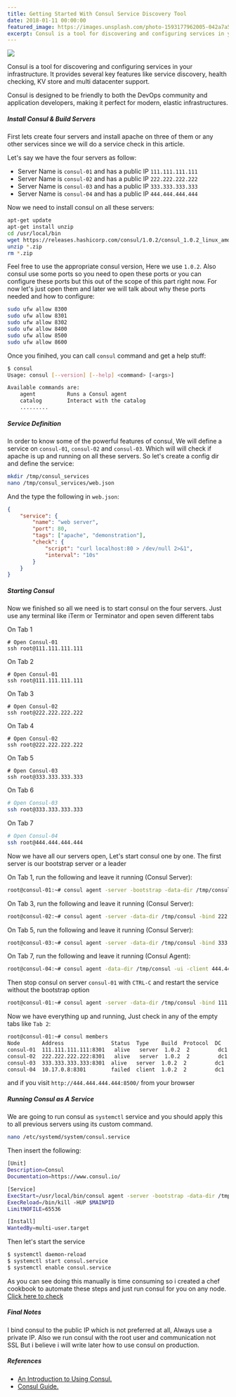```yaml
---
title: Getting Started With Consul Service Discovery Tool
date: 2018-01-11 00:00:00
featured_image: https://images.unsplash.com/photo-1593177962005-042a7a503d10
excerpt: Consul is a tool for discovering and configuring services in your infrastructure. It provides several key features like service discovery, health checking, KV store and multi datacenter support.
---
```


![](https://images.unsplash.com/photo-1593177962005-042a7a503d10)

Consul is a tool for discovering and configuring services in your infrastructure. It provides several key features like service discovery, health checking, KV store and multi datacenter support.

Consul is designed to be friendly to both the DevOps community and application developers, making it perfect for modern, elastic infrastructures.

##### Install Consul & Build Servers

First lets create four servers and install apache on three of them or any other services since we will do a service check in this article.

Let's say we have the four servers as follow:

- Server Name is `consul-01` and has a public IP `111.111.111.111`
- Server Name is `consul-02` and has a public IP `222.222.222.222`
- Server Name is `consul-03` and has a public IP `333.333.333.333`
- Server Name is `consul-04` and has a public IP `444.444.444.444`

Now we need to install consul on all these servers:

```bash
apt-get update
apt-get install unzip
cd /usr/local/bin
wget https://releases.hashicorp.com/consul/1.0.2/consul_1.0.2_linux_amd64.zip
unzip *.zip
rm *.zip
```

Feel free to use the appropriate consul version, Here we use `1.0.2`. Also consul use some ports so you need to open these ports or you can configure these ports but this out of the scope of this part right now. For now let's just open them and later we will talk about why these ports needed and how to configure:

```bash
sudo ufw allow 8300
sudo ufw allow 8301
sudo ufw allow 8302
sudo ufw allow 8400
sudo ufw allow 8500
sudo ufw allow 8600
```

Once you finihed, you can call `consul` command and get a help stuff:

```bash
$ consul
Usage: consul [--version] [--help] <command> [<args>]

Available commands are:
    agent          Runs a Consul agent
    catalog        Interact with the catalog
    .........
```

##### Service Definition

In order to know some of the powerful features of consul, We will define a service on `consul-01`, `consul-02` and `consul-03`. Which will will check if apache is up and running on all these servers. So let's create a config dir and define the service:

```bash
mkdir /tmp/consul_services
nano /tmp/consul_services/web.json
```

And the type the following in `web.json`:

```json
{
    "service": {
        "name": "web server",
        "port": 80,
        "tags": ["apache", "demonstration"],
        "check": {
            "script": "curl localhost:80 > /dev/null 2>&1",
            "interval": "10s"
        }
    }
}
```

##### Starting Consul

Now we finished so all we need is to start consul on the four servers. Just use any terminal like iTerm or Terminator and open seven different tabs

On Tab 1

```
# Open Consul-01
ssh root@111.111.111.111
```

On Tab 2

```
# Open Consul-01
ssh root@111.111.111.111
```

On Tab 3

```
# Open Consul-02
ssh root@222.222.222.222
```

On Tab 4

```
# Open Consul-02
ssh root@222.222.222.222
```

On Tab 5

```
# Open Consul-03
ssh root@333.333.333.333
```

On Tab 6

```bash
# Open Consul-03
ssh root@333.333.333.333
```

On Tab 7

```bash
# Open Consul-04
ssh root@444.444.444.444
```

Now we have all our servers open, Let's start consul one by one. The first server is our bootstrap server or a leader

On Tab 1, run the following and leave it running (Consul Server):

```bash
root@consul-01:~# consul agent -server -bootstrap -data-dir /tmp/consul -bind 111.111.111.111 -config-dir /tmp/consul_services -enable-script-checks
```

On Tab 3, run the following and leave it running (Consul Server):

```bash
root@consul-02:~# consul agent -server -data-dir /tmp/consul -bind 222.222.222.222 -join 111.111.111.111 -config-dir /tmp/consul_services -enable-script-checks
```

On Tab 5, run the following and leave it running (Consul Server):

```bash
root@consul-03:~# consul agent -server -data-dir /tmp/consul -bind 333.333.333.333 -join 111.111.111.111 -config-dir /tmp/consul_services -enable-script-checks
```

On Tab 7, run the following and leave it running (Consul Agent):

```bash
root@consul-04:~# consul agent -data-dir /tmp/consul -ui -client 444.444.444.444 -join 111.111.111.111
```

Then stop consul on server `consul-01` with `CTRL-C` and restart the service without the bootstrap option

```bash
root@consul-01:~# consul agent -server -data-dir /tmp/consul -bind 111.111.111.111 -config-dir /tmp/consul_services -enable-script-checks
```

Now we have everything up and running, Just check in any of the empty tabs like `Tab 2`:

```bash
root@consul-01:~# consul members
Node       Address               Status  Type    Build  Protocol  DC   Segment
consul-01  111.111.111.111:8301   alive   server  1.0.2  2         dc1  <all>
consul-02  222.222.222.222:8301   alive   server  1.0.2  2         dc1  <all>
consul-03  333.333.333.333:8301  alive   server  1.0.2  2         dc1  <all>
consul-04  10.17.0.8:8301        failed  client  1.0.2  2         dc1  <default>
```

and if you visit `http://444.444.444.444:8500/` from your browser

##### Running Consul as A Service

We are going to run consul as `systemctl` service and you should apply this to all previous servers using its custom command.

```bash
nano /etc/systemd/system/consul.service
```

Then insert the following:

```bash
[Unit]
Description=Consul
Documentation=https://www.consul.io/

[Service]
ExecStart=/usr/local/bin/consul agent -server -bootstrap -data-dir /tmp/consul -bind 111.111.111.111 -config-dir /tmp/consul_services -enable-script-checks
ExecReload=/bin/kill -HUP $MAINPID
LimitNOFILE=65536

[Install]
WantedBy=multi-user.target
```

Then let's start the service

```bash
$ systemctl daemon-reload
$ systemctl start consul.service
$ systemctl enable consul.service
```

As you can see doing this manually is time consuming so i created a chef cookbook to automate these steps and just run consul for you on any node. [Click here to check](https://github.com/Clivern/Consul-Cookbook)

##### Final Notes

I bind consul to the public IP which is not preferred at all, Always use a private IP. Also we run consul with the root user and communication not SSL But i believe i will write later how to use consul on production.

##### References

- [An Introduction to Using Consul.](https://www.digitalocean.com/community/tutorials/an-introduction-to-using-consul-a-service-discovery-system-on-ubuntu-14-04)
- [Consul Guide.](https://www.consul.io/docs/install/index.html)
